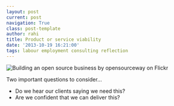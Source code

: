 ```yaml
---
layout: post
current: post
navigation: True
class: post-template
author: rahi
title: Product or service viability
date: '2013-10-19 16:21:00'
tags: labour employment consulting reflection
---
```


![Building an open source business by opensourceway on Flickr][1]

Two important questions to consider...

- Do we hear our clients saying we need this?
- Are we confident that we can deliver this?

[1]: https://i.imgur.com/WKGA4ze.jpg
